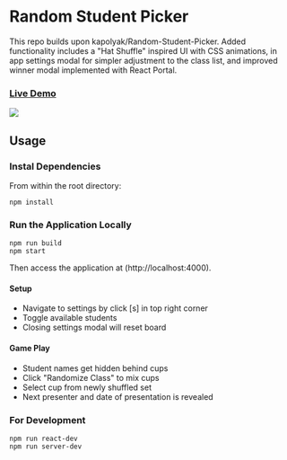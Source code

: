 # Random Student Picker
This repo builds upon kapolyak/Random-Student-Picker. Added functionality includes a "Hat Shuffle" inspired UI with CSS animations, in app settings modal for simpler adjustment to the class list, and improved winner modal implemented with React Portal. 

### [Live Demo](https://random-student-picker.herokuapp.com/)

![](https://github.com/stephenjmark/Random-Student-Picker/blob/master/studentpicker.gif)

## Usage

### Instal Dependencies

From within the root directory:

```
npm install
```

### Run the Application Locally

```
npm run build
npm start
```
Then access the application at (http://localhost:4000).

#### Setup
- Navigate to settings by click [s] in top right corner
- Toggle available students
- Closing settings modal will reset board

#### Game Play
- Student names get hidden behind cups
- Click "Randomize Class" to mix cups 
- Select cup from newly shuffled set
- Next presenter and date of presentation is revealed 


### For Development

```
npm run react-dev
npm run server-dev
```


